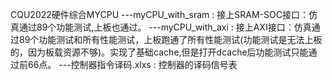 CQU2022硬件综合MYCPU
---myCPU_with_sram :
    接上SRAM-SOC接口：仿真通过89个功能测试,上板也通过。
---myCPU_with_axi :
    接上AXI接口：仿真通过89个功能测试和所有性能测试，上板跑通了所有性能测试(功能测试是无法上板的，因为板载资源不够)。实现了基础cache,但是打开dcache后功能测试只能通过前66点。
---控制器指令译码.xlxs :
    控制器的译码信号表